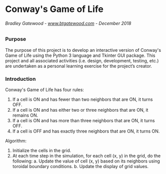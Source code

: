 # Conway's Game of Life

###### Bradley Gatewood - www.btgatewood.com - December 2018

### Purpose
The purpose of this project is to develop an interactive version of Conway's Game of Life using the Python 3 language and Tkinter GUI package.  This project and all associated activities (i.e. design, development, testing, etc.) are undertaken as a personal learning exercise for the project’s creator.

### Introduction
Conway's Game of Life has four rules:
1.	If a cell is ON and has fewer than two neighbors that are ON, it turns OFF.
2.	If a cell is ON and has either two or three neighbors that are ON, it remains ON.
3.	If a cell is ON and has more than three neighbors that are ON, it turns OFF.
4.	If a cell is OFF and has exactly three neighbors that are ON, it turns ON.

Algorithm:
1.	Initialize the cells in the grid.
2.	At each time step in the simulation, for each cell (x, y) in the grid, do the following:
	a.	Update the value of cell (x, y) based on its neighbors using toroidal boundary conditions.
	b.	Update the display of grid values.


